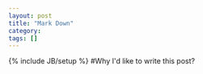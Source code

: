 ```yaml
---
layout: post
title: "Mark Down"
category: 
tags: []
---
```

{% include JB/setup %}
#Why I'd like to write this post?
